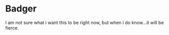 Badger
======

I am not sure what i want this to be right now, but when i do know...it will be fierce.
